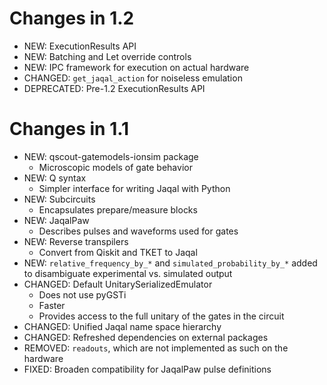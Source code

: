 Changes in 1.2
==============

 - NEW: ExecutionResults API
 - NEW: Batching and Let override controls
 - NEW: IPC framework for execution on actual hardware
 - CHANGED: `get_jaqal_action` for noiseless emulation
 - DEPRECATED: Pre-1.2 ExecutionResults API

Changes in 1.1
==============

 - NEW: qscout-gatemodels-ionsim package
   - Microscopic models of gate behavior
 - NEW: Q syntax
   - Simpler interface for writing Jaqal with Python
 - NEW: Subcircuits
   - Encapsulates prepare/measure blocks
 - NEW: JaqalPaw
   - Describes pulses and waveforms used for gates
 - NEW: Reverse transpilers
   - Convert from Qiskit and TKET to Jaqal
 - NEW: `relative_frequency_by_*` and `simulated_probability_by_*`
    added to disambiguate experimental vs. simulated output
 - CHANGED: Default UnitarySerializedEmulator
   - Does not use pyGSTi
   - Faster
   - Provides access to the full unitary of the gates in the circuit
 - CHANGED: Unified Jaqal name space hierarchy
 - CHANGED: Refreshed dependencies on external packages
 - REMOVED: `readouts`, which are not implemented as such on
    the hardware
 - FIXED: Broaden compatibility for JaqalPaw pulse definitions

